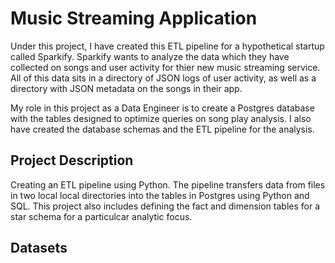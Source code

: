 # Music Streaming Application

Under this project, I have created this ETL pipeline for a hypothetical startup called Sparkify. Sparkify wants to analyze the data which they have collected on songs and user activity for thier new music streaming service. All of this data sits in a directory of JSON logs of user activity, as well as a directory with JSON metadata on the songs in their app.

My role in this project as a Data Engineer is to create a Postgres database with the tables designed to optimize queries on song play analysis. I also have created the database schemas and the ETL pipeline for the analysis. 

## Project Description

Creating an ETL pipeline using Python. The pipeline transfers data from files in two local local directories into the tables in Postgres using Python and SQL. This project also includes defining the fact and dimension tables for a star schema for a particulcar analytic focus.

## Datasets

